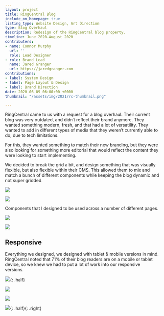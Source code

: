 ```yaml
---
layout: project
title: RingCentral Blog
include_on_homepage: true
listing_type: Website Design, Art Direction
type: Blog Overhaul
description: Redesign of the RingCentral blog property.
timeline: June 2020–August 2020
contributers:
- name: Connor Murphy
  url: ''
  role: Lead Designer
- role: Brand Lead
  name: Jared Granger
  url: https://jaredgranger.com
contributions:
- label: System Design
- label: Page Layout & Design
- label: Brand Direction
date: 2020-06-09 06:00:00 +0000
thumbnail: "/assets/img/2021/rc-thumbnail.png"

---
```

RingCentral came to us with a request for a blog overhaul. Their current blog was very outdated, and didn’t reflect their brand anymore. They wanted something modern, fresh, and that had a lot of versatility. They wanted to add in different types of media that they weren’t currently able to do, due to tech limitations.

For this, they wanted something to match their new branding, but they were also looking for something more editorial that would reflect the content they were looking to start implementing.

We decided to break the grid a bit, and design something that was visually flexible, but also flexible within their CMS. This allowed them to mix and match a bunch of different components while keeping the blog dynamic and not super gridded.

![](/assets/img/2021/2-rc-f.png)

![](/assets/img/2021/1-rc-components.png)

Components that I designed to be used across a number of different pages.

![](/assets/img/2021/3-rc-full.png)

![](/assets/img/2021/4-rc-article.png)

## Responsive

Everything we designed, we designed with tablet & mobile versions in mind. RingCentral noted that 71% of their blog readers are on a mobile or tablet device, so we knew we had to put a lot of work into our responsive versions.

![](/assets/img/2021/5-rc-tablet.png){: .half}

![](/assets/img/2021/6-rc-responsive.png)

![](/assets/img/2021/7-rc-phones.png)

![](/assets/img/2021/8-rc-tablet.png){: .half}{: .right}